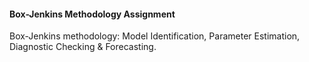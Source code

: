 #### Box-Jenkins Methodology Assignment

Box-Jenkins methodology: Model Identification, Parameter Estimation, Diagnostic
Checking & Forecasting.